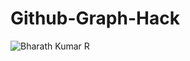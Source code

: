 # Github-Graph-Hack

<img src="https://komarev.com/ghpvc/?username=IbsanjU&label=Profile+Views&color=brightgreen&style=plastic" alt="Bharath Kumar R" />
